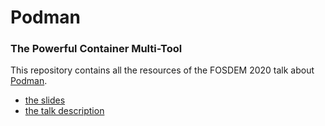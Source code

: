 # Podman

### The Powerful Container Multi-Tool

This repository contains all the resources of the FOSDEM 2020 talk about
[Podman](https://podman.io).

- [the slides](https://slides.com/saschagrunert/fosdem20)
- [the talk description](https://fosdem.org/2020/schedule/event/containers_podman)
